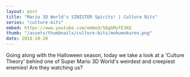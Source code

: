 ```yaml
---
layout: post
title: "Mario 3D World's SINISTER Spirits! | Culture Bits"
series: "culture-bits"
embed: https://www.youtube.com/embed/5QgGMyfEJKQ
thumb: "/assets/thumbnails/culture-bits/mokumokuren.png"
date: 2018-10-28
---
```


Going along with the Halloween season, today we take a look at a 'Culture Theory' behind one of Super Mario 3D World's weirdest and creepiest enemies! Are they watching us?
